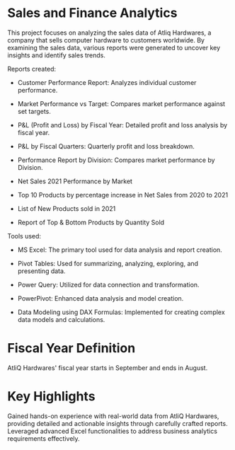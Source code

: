 # Sales and Finance Analytics

This project focuses on analyzing the sales data of Atliq Hardwares, a company that sells computer hardware to customers worldwide. By examining the sales data, various reports were generated to uncover key insights and identify sales trends.


Reports created:
- Customer Performance Report: Analyzes individual customer performance.

- Market Performance vs Target: Compares market performance against set targets.
 
- P&L (Profit and Loss) by Fiscal Year: Detailed profit and loss analysis by fiscal year.

-  P&L by Fiscal Quarters: Quarterly profit and loss breakdown.

- Performance Report by Division: Compares market performance by Division.

- Net Sales 2021 Performance by Market

- Top 10 Products by percentage increase in Net Sales from 2020 to 2021

- List of New Products sold in 2021

- Report of Top & Bottom Products by Quantity Sold


Tools used:

- MS Excel: The primary tool used for data analysis and report creation.

- Pivot Tables: Used for summarizing, analyzing, exploring, and presenting data.

- Power Query: Utilized for data connection and transformation.

- PowerPivot: Enhanced data analysis and model creation.

- Data Modeling using DAX Formulas: Implemented for creating complex data models and calculations.



# **Fiscal Year Definition**
AtliQ Hardwares' fiscal year starts in September and ends in August.

# **Key Highlights**
Gained hands-on experience with real-world data from AtliQ Hardwares, providing detailed and actionable insights through carefully crafted reports. Leveraged advanced Excel functionalities to address business analytics requirements effectively.
